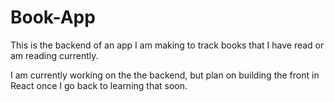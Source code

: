 # Book-App

This is the backend of an app I am making to track books that I have read or am reading currently.  

I am currently working on the the backend, but plan on building the front in React once I go back to learning that soon.
